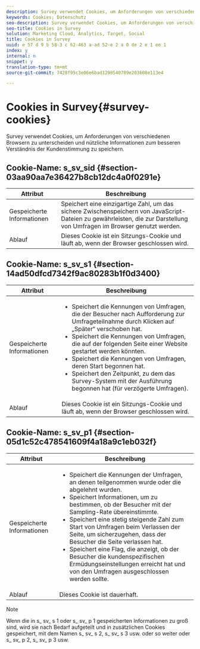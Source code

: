 ```yaml
---
description: Survey verwendet Cookies, um Anforderungen von verschiedenen Browsern zu unterscheiden und nützliche Informationen zum besseren Verständnis der Kundenstimmung zu speichern.
keywords: Cookies; Datenschutz
seo-description: Survey verwendet Cookies, um Anforderungen von verschiedenen Browsern zu unterscheiden und nützliche Informationen zum besseren Verständnis der Kundenstimmung zu speichern.
seo-title: Cookies in Survey
solution: Marketing Cloud, Analytics, Target, Social
title: Cookies in Survey
uuid: e 57 d 9 b 58-3 c 62-463 a-ad 52-e 2 a 0 de 2 e 1 ee 1
index: y
internal: n
snippet: y
translation-type: tm+mt
source-git-commit: 7428f95c3e06e6bad1290540789e203608e113e4

---
```



# Cookies in Survey{#survey-cookies}

Survey verwendet Cookies, um Anforderungen von verschiedenen Browsern zu unterscheiden und nützliche Informationen zum besseren Verständnis der Kundenstimmung zu speichern.

## Cookie-Name: s_sv_sid {#section-03aa90aa7e36427b8cb12dc4a0f0291e}

| Attribut | Beschreibung |
|---|---|
| Gespeicherte Informationen | Speichert eine einzigartige Zahl, um das sichere Zwischenspeichern von JavaScript-Dateien zu gewährleisten, die zur Darstellung von Umfragen im Browser genutzt werden. |
| Ablauf | Dieses Cookie ist ein Sitzungs-Cookie und läuft ab, wenn der Browser geschlossen wird. |

## Cookie-Name: s_sv_s1 {#section-14ad50dfcd7342f9ac80283b1f0d3400}

<table id="table_6835D64C5D464A049F576621F2BE3FAD"> 
 <thead> 
  <tr> 
   <th colname="col1" class="entry"> Attribut </th> 
   <th colname="col2" class="entry"> Beschreibung </th> 
  </tr> 
 </thead>
 <tbody> 
  <tr> 
   <td colname="col1"> Gespeicherte Informationen </td> 
   <td colname="col2"> <p> 
     <ul id="ul_350369AFBEFF49938026D7D25D012A88"> 
      <li id="li_EA3D03382BFA474B802D1EE2054FABDB">Speichert die Kennungen von Umfragen, die der Besucher nach Aufforderung zur Umfrageteilnahme durch Klicken auf „Später“ verschoben hat. </li> 
      <li id="li_6111E8D568D64D7CBFB906046134025C"> Speichert die Kennungen von Umfragen, die auf der folgenden Seite einer Website gestartet werden könnten. </li> 
      <li id="li_A16519F487654435B50577DA08654E70">Speichert die Kennungen von Umfragen, deren Start begonnen hat. </li> 
      <li id="li_8322C91846AB4A65B277C435D61660BF">Speichert den Zeitpunkt, zu dem das Survey-System mit der Ausführung begonnen hat (für verzögerte Umfragen). </li> 
     </ul> </p> </td> 
  </tr> 
  <tr> 
   <td colname="col1"> Ablauf </td> 
   <td colname="col2"> Dieses Cookie ist ein Sitzungs-Cookie und läuft ab, wenn der Browser geschlossen wird. </td> 
  </tr> 
 </tbody> 
</table>

## Cookie-Name: s_sv_p1 {#section-05d1c52c478541609f4a18a9c1eb032f}

<table id="table_8F6CC83D32D54BEE99884318AD126C98"> 
 <thead> 
  <tr> 
   <th colname="col1" class="entry"> Attribut </th> 
   <th colname="col2" class="entry"> Beschreibung </th> 
  </tr> 
 </thead>
 <tbody> 
  <tr> 
   <td colname="col1"> Gespeicherte Informationen </td> 
   <td colname="col2"> <p> 
     <ul id="ul_A2717AD89DA540468963E9E7FBD382D5"> 
      <li id="li_21B0165911C74BA796111E9C93142B95">Speichert die Kennungen der Umfragen, an denen teilgenommen wurde oder die abgelehnt wurden. </li> 
      <li id="li_DD966285CAE7438C9E43AFC4E91569F8">Speichert Informationen, um zu bestimmen, ob der Besucher mit der Sampling-Rate übereinstimmte. </li> 
      <li id="li_27BD16FE78BC46C3846BFFE4DF65BCB3">Speichert eine stetig steigende Zahl zum Start von Umfragen beim Verlassen der Seite, um sicherzugehen, dass der Besucher die Seite verlassen hat. </li> 
      <li id="li_0C9FF8939615407BB9A0DB24C7C31CE6">Speichert eine Flag, die anzeigt, ob der Besucher die kundenspezifischen Ermüdungseinstellungen erreicht hat und von den Umfragen ausgeschlossen werden sollte. </li> 
     </ul> </p> </td> 
  </tr> 
  <tr> 
   <td colname="col1"> Ablauf </td> 
   <td colname="col2"> Dieses Cookie ist dauerhaft. </td> 
  </tr> 
 </tbody> 
</table>

<a id="section_488AFFB899004968A2479B2423E6EEB7"></a>

>[!NOTE]
>
>Wenn die in s_ sv_ s 1 oder s_ sv_ p 1 gespeicherten Informationen zu groß sind, wird sie nach Bedarf aufgeteilt und in zusätzlichen Cookies gespeichert, mit dem Namen s_ sv_ s 2, s_ sv_ s 3 usw. oder so weiter oder s_ sv_ p 2, s_ sv_ p 3 usw.

